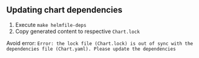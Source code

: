 ## Updating chart dependencies

1. Execute `make helmfile-deps`
2. Copy generated content to respective `Chart.lock`

Avoid error: `Error: the lock file (Chart.lock) is out of sync with the dependencies file (Chart.yaml). Please update the dependencies`
